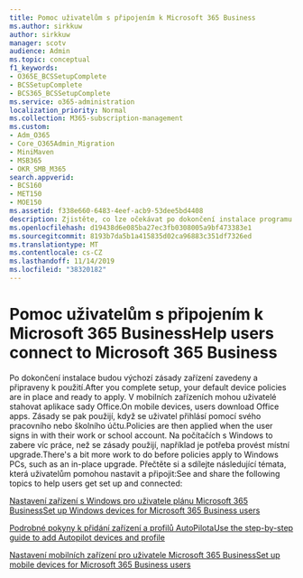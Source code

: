 ```yaml
---
title: Pomoc uživatelům s připojením k Microsoft 365 Business
ms.author: sirkkuw
author: sirkkuw
manager: scotv
audience: Admin
ms.topic: conceptual
f1_keywords:
- O365E_BCSSetupComplete
- BCSSetupComplete
- BCS365_BCSSetupComplete
ms.service: o365-administration
localization_priority: Normal
ms.collection: M365-subscription-management
ms.custom:
- Adm_O365
- Core_O365Admin_Migration
- MiniMaven
- MSB365
- OKR_SMB_M365
search.appverid:
- BCS160
- MET150
- MOE150
ms.assetid: f338e660-6483-4eef-acb9-53dee5bd4408
description: Zjistěte, co lze očekávat po dokončení instalace programu Business Cloud Suite.
ms.openlocfilehash: d19438d6e085ba27ec3fb0308005a9bf473383e1
ms.sourcegitcommit: 8193b7da5b1a415835d02ca96883c351df7326ed
ms.translationtype: MT
ms.contentlocale: cs-CZ
ms.lasthandoff: 11/14/2019
ms.locfileid: "38320182"
---
```

# <a name="help-users-connect-to-microsoft-365-business"></a><span data-ttu-id="9cad6-103">Pomoc uživatelům s připojením k Microsoft 365 Business</span><span class="sxs-lookup"><span data-stu-id="9cad6-103">Help users connect to Microsoft 365 Business</span></span>

<span data-ttu-id="9cad6-104">Po dokončení instalace budou výchozí zásady zařízení zavedeny a připraveny k použití.</span><span class="sxs-lookup"><span data-stu-id="9cad6-104">After you complete setup, your default device policies are in place and ready to apply.</span></span> <span data-ttu-id="9cad6-105">V mobilních zařízeních mohou uživatelé stahovat aplikace sady Office.</span><span class="sxs-lookup"><span data-stu-id="9cad6-105">On mobile devices, users download Office apps.</span></span> <span data-ttu-id="9cad6-106">Zásady se pak použijí, když se uživatel přihlásí pomocí svého pracovního nebo školního účtu.</span><span class="sxs-lookup"><span data-stu-id="9cad6-106">Policies are then applied when the user signs in with their work or school account.</span></span> <span data-ttu-id="9cad6-107">Na počítačích s Windows to zabere víc práce, než se zásady použijí, například je potřeba provést místní upgrade.</span><span class="sxs-lookup"><span data-stu-id="9cad6-107">There's a bit more work to do before policies apply to Windows PCs, such as an in-place upgrade.</span></span> <span data-ttu-id="9cad6-108">Přečtěte si a sdílejte následující témata, která uživatelům pomohou nastavit a připojit:</span><span class="sxs-lookup"><span data-stu-id="9cad6-108">See and share the following topics to help users get set up and connected:</span></span>
  
[<span data-ttu-id="9cad6-109">Nastavení zařízení s Windows pro uživatele plánu Microsoft 365 Business</span><span class="sxs-lookup"><span data-stu-id="9cad6-109">Set up Windows devices for Microsoft 365 Business users</span></span>](set-up-windows-devices.md)
  
[<span data-ttu-id="9cad6-110">Podrobné pokyny k přidání zařízení a profilů AutoPilota</span><span class="sxs-lookup"><span data-stu-id="9cad6-110">Use the step-by-step guide to add Autopilot devices and profile</span></span>](add-autopilot-devices-and-profile.md)
  
[<span data-ttu-id="9cad6-111">Nastavení mobilních zařízení pro uživatele Microsoft 365 Business</span><span class="sxs-lookup"><span data-stu-id="9cad6-111">Set up mobile devices for Microsoft 365 Business users</span></span>](set-up-mobile-devices.md)
  

